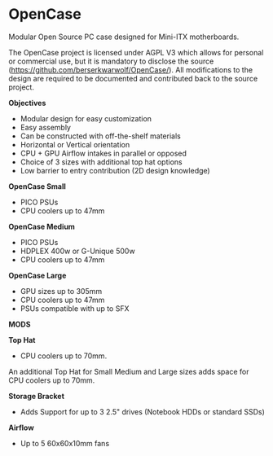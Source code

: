 # OpenCase

Modular Open Source PC case designed for Mini-ITX motherboards.

The OpenCase project is licensed under AGPL V3 which allows for personal or commercial use, but it is mandatory to disclose the source (https://github.com/berserkwarwolf/OpenCase/). All modifications to the design are required to be documented and contributed back to the source project. 

**Objectives**

- Modular design for easy customization
- Easy assembly
- Can be constructed with off-the-shelf materials
- Horizontal or Vertical orientation
- CPU + GPU Airflow intakes in parallel or opposed
- Choice of 3 sizes with additional top hat options
- Low barrier to entry contribution (2D design knowledge)

**OpenCase Small**

- PICO PSUs
- CPU coolers up to 47mm

**OpenCase Medium**

- PICO PSUs
- HDPLEX 400w or G-Unique 500w
- CPU coolers up to 47mm

**OpenCase Large**

- GPU sizes up to 305mm
- CPU coolers up to 47mm
- PSUs compatible with up to SFX

**MODS**

**Top Hat**

- CPU coolers up to 70mm.

An additional Top Hat for Small Medium and Large sizes adds space for CPU coolers up to 70mm.

**Storage Bracket**

- Adds Support for up to 3 2.5&quot; drives (Notebook HDDs or standard SSDs)

**Airflow**

- Up to 5 60x60x10mm fans
